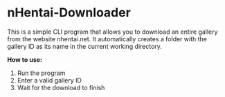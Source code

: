 # nHentai-Downloader

This is a simple CLI program that allows you to download an entire gallery from the website nhentai.net.
It automatically creates a folder with the gallery ID as its name in the current working directory.

**How to use:**
1. Run the program
2. Enter a valid gallery ID
3. Wait for the download to finish
